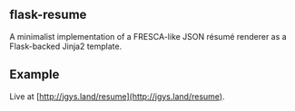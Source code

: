 ## flask-resume
A minimalist implementation of a FRESCA-like JSON résumé renderer as a Flask-backed Jinja2 template.

## Example
Live at [http://jgys.land/resume](http://jgys.land/resume).
